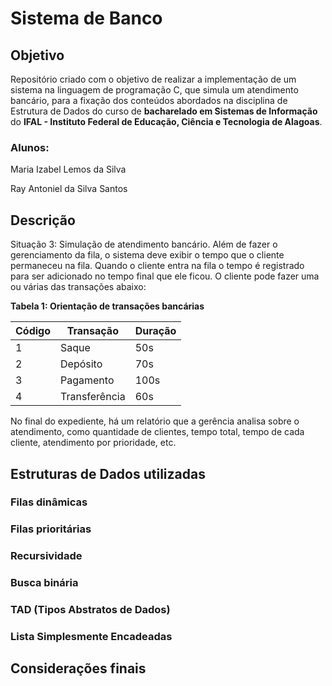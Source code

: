 # Sistema de Banco

## Objetivo

Repositório criado com o objetivo de realizar a implementação de um sistema na linguagem de programação C, que simula um atendimento bancário, para a fixação dos conteúdos abordados na disciplina de Estrutura de Dados do curso de **bacharelado em Sistemas de Informação** do **IFAL - Instituto Federal de Educação, Ciência e Tecnologia de Alagoas**.

### Alunos:

Maria Izabel Lemos da Silva

Ray Antoniel da Silva Santos

## Descrição

Situação 3: Simulação de atendimento bancário. Além de fazer o gerenciamento da fila, o sistema deve exibir o tempo que o cliente permaneceu na fila. Quando o cliente entra na fila o tempo é registrado para ser adicionado no tempo final que ele ficou. O cliente pode fazer uma ou várias das transações abaixo:

**Tabela 1: Orientação de transações bancárias**

|Código|Transação|Duração
|-|-|-
|1|Saque|50s
|2|Depósito|70s
|3|Pagamento|100s
|4|Transferência|60s

No final do expediente, há um relatório que a gerência analisa sobre o atendimento, como quantidade de clientes, tempo total, tempo de cada cliente, atendimento por prioridade, etc.
## Estruturas de Dados utilizadas

### Filas dinâmicas
### Filas prioritárias
### Recursividade
### Busca binária
### TAD (Tipos Abstratos de Dados)
### Lista Simplesmente Encadeadas


## Considerações finais
